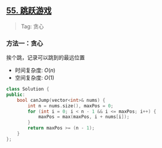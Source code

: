## [55. 跳跃游戏](https://leetcode.cn/problems/jump-game/description/)

> Tag: 贪心

### 方法一：贪心

挨个跳，记录可以跳到的最远位置

* 时间复杂度: ${O(n)}$
* 空间复杂度: ${O(1)}$
```cpp
class Solution {
public:
    bool canJump(vector<int>& nums) {
        int n = nums.size(), maxPos = 0;
        for (int i = 0; i < n - 1 && i <= maxPos; i++) {
            maxPos = max(maxPos, i + nums[i]);
        }
        return maxPos >= (n - 1);
    }
};
```